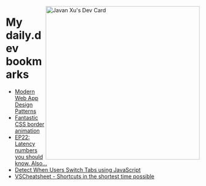 
<a href="https://app.daily.dev/JavanXU"><img align="right" src="https://api.daily.dev/devcards/e45a150971844cd6959a94bb94e861ea.png?r=quw" width="400" alt="Javan Xu's Dev Card"/></a>

# My daily.dev bookmarks
<!-- daily.dev BOOKMARKS:START -->
- [Modern Web App Design Patterns](https://app.daily.dev/posts/rq_GJL21w?utm_source=rss&utm_medium=bookmarks&utm_campaign=6ueXw3FRNQzpNtewCDbI6)
- [Fantastic CSS border animation](https://app.daily.dev/posts/SqThqwKmJ?utm_source=rss&utm_medium=bookmarks&utm_campaign=6ueXw3FRNQzpNtewCDbI6)
- [EP22: Latency numbers you should know. Also...](https://app.daily.dev/posts/Q4hQTX_M1?utm_source=rss&utm_medium=bookmarks&utm_campaign=6ueXw3FRNQzpNtewCDbI6)
- [Detect When Users Switch Tabs using JavaScript](https://app.daily.dev/posts/Hvz_LgFId?utm_source=rss&utm_medium=bookmarks&utm_campaign=6ueXw3FRNQzpNtewCDbI6)
- [VSCheatsheet - Shortcuts in the shortest time possible](https://app.daily.dev/posts/L124jUxY3?utm_source=rss&utm_medium=bookmarks&utm_campaign=6ueXw3FRNQzpNtewCDbI6)
<!-- daily.dev BOOKMARKS:END -->
